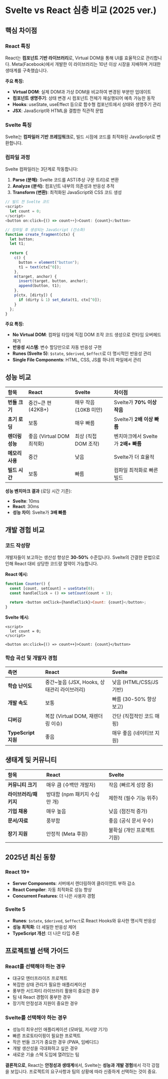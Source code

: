 # Svelte vs React 심층 비교 (2025 ver.)

## **핵심 차이점**

### **React 특징**

React는 **컴포넌트 기반 라이브러리**로, Virtual DOM을 통해 UI를 효율적으로 관리합니다. Meta(Facebook)에서 개발한 이 라이브러리는 10년 이상 시장을 지배하며 거대한 생태계를 구축했습니다.

**주요 특징:**

- **Virtual DOM**: 실제 DOM과 가상 DOM을 비교하여 변경된 부분만 업데이트
- **컴포넌트 생명주기**: 상태 변경 시 컴포넌트 전체가 재실행되어 예측 가능한 동작
- **Hooks**: useState, useEffect 등으로 함수형 컴포넌트에서 상태와 생명주기 관리
- **JSX**: JavaScript와 HTML을 결합한 직관적 문법


### **Svelte 특징**

Svelte는 **컴파일러 기반 프레임워크**로, 빌드 시점에 코드를 최적화된 JavaScript로 변환합니다.

### **컴파일 과정**

Svelte 컴파일러는 3단계로 작동합니다:

1. **Parse (분해)**: Svelte 코드를 AST(추상 구문 트리)로 변환
2. **Analyze (분석)**: 컴포넌트 내부의 의존성과 반응성 추적
3. **Transform (변환)**: 최적화된 JavaScript와 CSS 코드 생성
```javascript
// 빌드 전 Svelte 코드
<script>
  let count = 0;
</script>
<button on:click={() => count++}>Count: {count}</button>

// 컴파일 후 생성되는 JavaScript (간소화)
function create_fragment(ctx) {
  let button;
  let t1;
  
  return {
    c() {
      button = element("button");
      t1 = text(ctx[^0]);
    },
    m(target, anchor) {
      insert(target, button, anchor);
      append(button, t1);
    },
    p(ctx, [dirty]) {
      if (dirty & 1) set_data(t1, ctx[^0]);
    }
  };
}
```

**주요 특징:**

- **No Virtual DOM**: 컴파일 타임에 직접 DOM 조작 코드 생성으로 런타임 오버헤드 제거
- **반응성 시스템**: 변수 할당만으로 자동 반응성 구현
- **Runes (Svelte 5)**: `$state`, `$derived`, `$effect`로 더 명시적인 반응성 관리
- **Single File Components**: HTML, CSS, JS를 하나의 파일에서 관리


## **성능 비교**

| 항목 | React | Svelte | 차이점 |
| :-- | :-- | :-- | :-- |
| **번들 크기** | 중간~큰 편 (42KB+) | 매우 작음 (10KB 미만) | Svelte가 **70% 이상 작음** |
| **초기 로딩** | 보통 | 매우 빠름 | Svelte가 **2배 이상 빠름** |
| **렌더링 성능** | 좋음 (Virtual DOM 최적화) | 최상 (직접 DOM 조작) | 벤치마크에서 Svelte가 **2배+ 빠름** |
| **메모리 사용** | 중간 | 낮음 | Svelte가 더 효율적 |
| **빌드 시간** | 보통 | 빠름 | 컴파일 최적화로 빠른 빌드 |

**성능 벤치마크 결과** (로딩 시간 기준):

- **Svelte**: 10ms
- **React**: 30ms
- **성능 차이**: Svelte가 **3배 빠름**


## **개발 경험 비교**

### **코드 작성량**

개발자들이 보고하는 생산성 향상은 **30-50%** 수준입니다. Svelte의 간결한 문법으로 인해 React 대비 상당한 코드량 절약이 가능합니다.

**React 예시:**

```javascript
function Counter() {
  const [count, setCount] = useState(0);
  const handleClick = () => setCount(count + 1);
  
  return <button onClick={handleClick}>Count: {count}</button>;
}
```

**Svelte 예시:**

```svelte
<script>
  let count = 0;
</script>

<button on:click={() => count++}>Count: {count}</button>
```


### **학습 곡선 및 개발자 경험**

| 측면 | React | Svelte |
| :-- | :-- | :-- |
| **학습 난이도** | 중간~높음 (JSX, Hooks, 상태관리 라이브러리) | 낮음 (HTML/CSS/JS 기반) |
| **개발 속도** | 보통 | 빠름 (30-50% 향상 보고) |
| **디버깅** | 복잡 (Virtual DOM, 재렌더링 이슈) | 간단 (직접적인 코드 매핑) |
| **TypeScript 지원** | 좋음 | 매우 좋음 (네이티브 지원) |

## **생태계 및 커뮤니티**

| 항목 | React | Svelte |
| :-- | :-- | :-- |
| **커뮤니티 크기** | 매우 큼 (수백만 개발자) | 작음 (빠르게 성장 중) |
| **라이브러리/패키지** | 방대함 (npm 패키지 수십만 개) | 제한적 (필수 기능 위주) |
| **기업 채용** | 매우 높음 | 낮음 (점진적 증가) |
| **문서/자료** | 풍부함 | 좋음 (공식 문서 우수) |
| **장기 지원** | 안정적 (Meta 후원) | 불확실 (개인 프로젝트 기원) |

## **2025년 최신 동향**

### **React 19+**

- **Server Components**: 서버에서 렌더링하여 클라이언트 부하 감소
- **React Compiler**: 자동 최적화로 성능 향상
- **Concurrent Features**: 더 나은 사용자 경험


### **Svelte 5**

- **Runes**: `$state`, `$derived`, `$effect`로 React Hooks와 유사한 명시적 반응성
- **성능 최적화**: 더 세밀한 반응성 제어
- **TypeScript 개선**: 더 나은 타입 추론


## **프로젝트별 선택 가이드**

### **React를 선택해야 하는 경우**

- 대규모 엔터프라이즈 프로젝트
- 복잡한 상태 관리가 필요한 애플리케이션
- 풍부한 서드파티 라이브러리 활용이 중요한 경우
- 팀 내 React 경험이 풍부한 경우
- 장기적 안정성과 지원이 중요한 경우


### **Svelte를 선택해야 하는 경우**

- 성능이 최우선인 애플리케이션 (모바일, 저사양 기기)
- 빠른 프로토타이핑이 필요한 프로젝트
- 작은 번들 크기가 중요한 경우 (PWA, 임베디드)
- 개발 생산성을 극대화하고 싶은 경우
- 새로운 기술 스택 도입에 열려있는 팀

**결론적으로**, React는 **안정성과 생태계**에서, Svelte는 **성능과 개발 경험**에서 각각 강점을 보입니다. 프로젝트의 요구사항과 팀의 상황에 따라 신중하게 선택하는 것이 중요.

